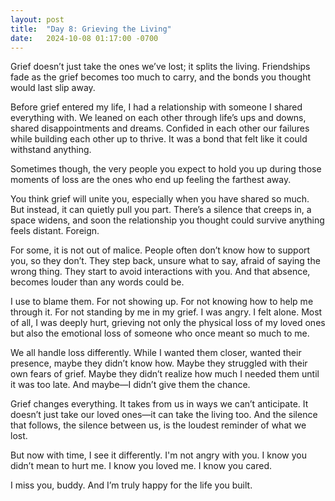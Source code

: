 ```yaml
---
layout: post
title:  "Day 8: Grieving the Living"
date:   2024-10-08 01:17:00 -0700
---
```


Grief doesn’t just take the ones we’ve lost; it splits the living. Friendships fade as the grief becomes too much to carry, and the bonds you thought would last slip away.

Before grief entered my life, I had a relationship with someone I shared everything with. We leaned on each other through life’s ups and downs, shared disappointments and dreams. Confided in each other our failures while building each other up to thrive. It was a bond that felt like it could withstand anything.

Sometimes though, the very people you expect to hold you up during those moments of loss are the ones who end up feeling the farthest away.

You think grief will unite you, especially when you have shared so much. But instead, it can quietly pull you part. There’s a silence that creeps in, a space widens, and soon the relationship you thought could survive anything feels distant. Foreign.

For some, it is not out of malice. People often don’t know how to support you, so they don’t. They step back, unsure what to say, afraid of saying the wrong thing. They start to avoid interactions with you. And that absence, becomes louder than any words could be.

I use to blame them. For not showing up. For not knowing how to help me through it. For not standing by me in my grief. I was angry. I felt alone. Most of all, I was deeply hurt, grieving not only the physical loss of my loved ones but also the emotional loss of someone who once meant so much to me.

We all handle loss differently. While I wanted them closer, wanted their presence, maybe they didn’t know how. Maybe they struggled with their own fears of grief. Maybe they didn’t realize how much I needed them until it was too late. And maybe—I didn’t give them the chance.

Grief changes everything. It takes from us in ways we can’t anticipate. It doesn’t just take our loved ones—it can take the living too. And the silence that follows, the silence between us, is the loudest reminder of what we lost.

But now with time, I see it differently. I'm not angry with you. I know you didn’t mean to hurt me. I know you loved me. I know you cared.

I miss you, buddy. And I’m truly happy for the life you built.
